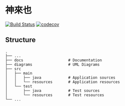 # 神來也
[![Build Status](https://travis-ci.org/1061-FCU-SE/BaseProject.svg?branch=master)](https://travis-ci.org/1061-FCU-SE/BaseProject)
[![codecov](https://codecov.io/gh/1061-FCU-SE/BaseProject/branch/master/graph/badge.svg)](https://codecov.io/gh/1061-FCU-SE/BaseProject)

## Structure
```
.
├── ...
├── docs                    # Documentation
├── diagrams                # UML Diagrams
├── src
│   ├── main
│   │   ├── java            # Application sources
│   │   └── resources       # Application resources
│   └── test
│       ├── java            # Test sources
│       └── resources       # Test resources
└── ...
```
